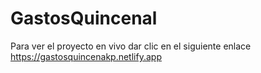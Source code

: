 # GastosQuincenal

Para ver el proyecto en vivo dar clic en el siguiente enlace https://gastosquincenakp.netlify.app
